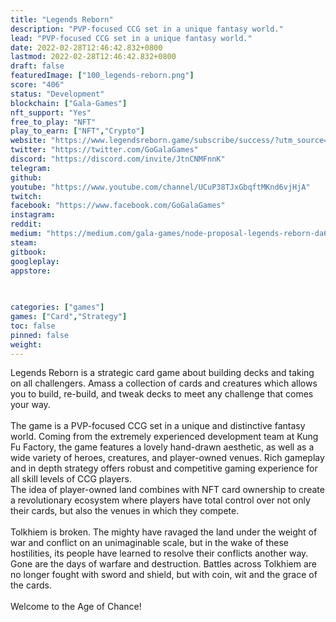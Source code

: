```yaml
---
title: "Legends Reborn"
description: "PVP-focused CCG set in a unique fantasy world."
lead: "PVP-focused CCG set in a unique fantasy world."
date: 2022-02-28T12:46:42.832+0800
lastmod: 2022-02-28T12:46:42.832+0800
draft: false
featuredImage: ["100_legends-reborn.png"]
score: "406"
status: "Development"
blockchain: ["Gala-Games"]
nft_support: "Yes"
free_to_play: "NFT"
play_to_earn: ["NFT","Crypto"]
website: "https://www.legendsreborn.game/subscribe/success/?utm_source=PlayToEarn.net&utm_medium=organic&utm_campaign=gamepage"
twitter: "https://twitter.com/GoGalaGames"
discord: "https://discord.com/invite/JtnCNMFnnK"
telegram: 
github: 
youtube: "https://www.youtube.com/channel/UCuP38TJxGbqftMKnd6vjHjA"
twitch: 
facebook: "https://www.facebook.com/GoGalaGames"
instagram: 
reddit: 
medium: "https://medium.com/gala-games/node-proposal-legends-reborn-da632f6d14b6"
steam: 
gitbook: 
googleplay: 
appstore: 

  
    
categories: ["games"]
games: ["Card","Strategy"]
toc: false
pinned: false
weight: 
---
```

Legends Reborn is a strategic card game about building decks and taking on all challengers. Amass a collection of cards and creatures which allows you to build, re-build, and tweak decks to meet any challenge that comes your way.<br> <br> The game is a PVP-focused CCG set in a unique and distinctive fantasy world. Coming from the extremely experienced development team at Kung Fu Factory, the game features a lovely hand-drawn aesthetic, as well as a wide variety of heroes, creatures, and player-owned venues. Rich gameplay and in depth strategy offers robust and competitive gaming experience for all skill levels of CCG players.<br> The idea of player-owned land combines with NFT card ownership to create a revolutionary ecosystem where players have total control over not only their cards, but also the venues in which they compete.<br> <br> Tolkhiem is broken. The mighty have ravaged the land under the weight of war and conflict on an unimaginable scale, but in the wake of these hostilities, its people have learned to resolve their conflicts another way.<br> Gone are the days of warfare and destruction. Battles across Tolkhiem are no longer fought with sword and shield, but with coin, wit and the grace of the cards.<br> <br> Welcome to the Age of Chance!